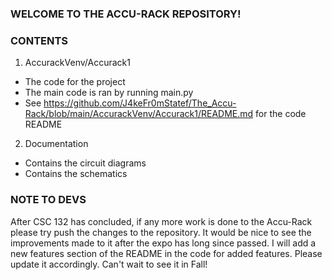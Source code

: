 ### WELCOME TO THE ACCU-RACK REPOSITORY! ###

### CONTENTS ###
1. AccurackVenv/Accurack1
  - The code for the project
  - The main code is ran by running main.py
  - See https://github.com/J4keFr0mStatef/The_Accu-Rack/blob/main/AccurackVenv/Accurack1/README.md 
    for the code README
2. Documentation
  - Contains the circuit diagrams
  - Contains the schematics


### NOTE TO DEVS ###
After CSC 132 has concluded, if any more work is done to the Accu-Rack
please try push the changes to the repository. It would be nice to see the 
improvements made to it after the expo has long since passed.
I will add a new features section of the README in the code for added features.
Please update it accordingly. Can't wait to see it in Fall!
